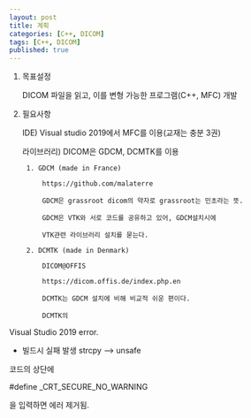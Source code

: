 ```yaml
---
layout: post
title: 계획
categories: [C++, DICOM]
tags: [C++, DICOM]
published: true	
---	
```


1. 목표설정
 
    DICOM 파일을 읽고, 이를 변형 가능한 프로그램(C++, MFC) 개발

2. 필요사항

    IDE) Visual studio 2019에서 MFC를 이용(교재는 충분 3권)
    
    라이브러리) DICOM은 GDCM, DCMTK를 이용

        1. GDCM (made in France)
        
            https://github.com/malaterre
            
            GDCM은 grassroot dicom의 약자로 grassroot는 민초라는 뜻.
            
            GDCM은 VTK와 서로 코드를 공유하고 있어, GDCM설치시에
            
            VTK관련 라이브러리 설치를 묻는다.
            
        2. DCMTK (made in Denmark)

            DICOM@OFFIS
            
            https://dicom.offis.de/index.php.en
            
            DCMTK는 GDCM 설치에 비해 비교적 쉬운 편이다.
            
            DCMTK의 


Visual Studio 2019 error.
 - 빌드시 실패 발생 strcpy --> unsafe

코드의 상단에

#define _CRT_SECURE_NO_WARNING

을 입력하면 에러 제거됨.
